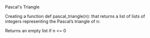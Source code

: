  Pascal's Triangle

Creating a function def pascal_triangle(n): 
that returns a list of lists of integers representing the Pascal’s triangle of n:

Returns an empty list if n <= 0
